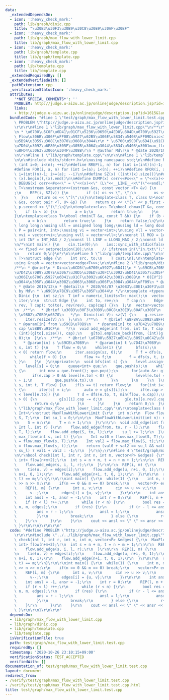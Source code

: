 ```yaml
---
data:
  _extendedDependsOn:
  - icon: ':heavy_check_mark:'
    path: lib/graph/dinic.cpp
    title: "\u30B3\u30F3\u30B9\u30C8\u30E9\u30AF\u30BF"
  - icon: ':heavy_check_mark:'
    path: lib/graph/max_flow_with_lower_limit.cpp
    title: lib/graph/max_flow_with_lower_limit.cpp
  - icon: ':heavy_check_mark:'
    path: lib/graph/template.cpp
    title: lib/graph/template.cpp
  - icon: ':heavy_check_mark:'
    path: lib/template.cpp
    title: lib/template.cpp
  _extendedRequiredBy: []
  _extendedVerifiedWith: []
  _pathExtension: cpp
  _verificationStatusIcon: ':heavy_check_mark:'
  attributes:
    '*NOT_SPECIAL_COMMENTS*': ''
    PROBLEM: http://judge.u-aizu.ac.jp/onlinejudge/description.jsp?id=1615&lang=jp
    links:
    - http://judge.u-aizu.ac.jp/onlinejudge/description.jsp?id=1615&lang=jp
  bundledCode: "#line 1 \"test/graph/max_flow_with_lower_limit.test.cpp\"\n#define\
    \ PROBLEM \"http://judge.u-aizu.ac.jp/onlinejudge/description.jsp?id=1615&lang=jp\"\
    \r\n\r\n#line 1 \"lib/graph/max_flow_with_lower_limit.cpp\"\n/**\r\n * @brief\r\
    \n * \u6700\u5C0F\u6D41\u91CF\u5236\u9650\u4ED8\u304D\u6700\u5927\u6D41\r\n *\
    \ Flow\u306B\u306F\uFF08\u5927\u62B5\u306E\u5834\u5408\uFF09Dinic<Int>\u3092\u6307\
    \u5B9A\u3059\u308C\u3070\u3088\u3044\r\n * \u6700\u5C0F\u6D41\u91CF\u306E\u5236\
    \u7D04\u3092\u6E80\u305F\u305B\u306A\u3044\u5834\u5408\u3001max_flow\u3067-1\u304C\
    \u8FD4\u3063\u3066\u304F\u308B\r\n * @author Md\r\n * @date 2020/10/17\r\n */\r\
    \n\r\n#line 1 \"lib/graph/template.cpp\"\n\n\n\n#line 1 \"lib/template.cpp\"\n\
    \n\n\n#include <bits/stdc++.h>\n\nusing namespace std;\n\n#define REP(i, n) for\
    \ (int i=0; i<(n); ++i)\n#define RREP(i, n) for (int i=(int)(n)-1; i>=0; --i)\n\
    #define FOR(i, a, n) for (int i=(a); i<(n); ++i)\n#define RFOR(i, a, n) for (int\
    \ i=(int)(n)-1; i>=(a); --i)\n\n#define SZ(x) ((int)(x).size())\n#define ALL(x)\
    \ (x).begin(),(x).end()\n\n#define DUMP(x) cerr<<#x<<\" = \"<<(x)<<endl\n#define\
    \ DEBUG(x) cerr<<#x<<\" = \"<<(x)<<\" (L\"<<__LINE__<<\")\"<<endl;\n\ntemplate<class\
    \ T>\nostream &operator<<(ostream &os, const vector <T> &v) {\n    os << \"[\"\
    ;\n    REP(i, SZ(v)) {\n        if (i) os << \", \";\n        os << v[i];\n  \
    \  }\n    return os << \"]\";\n}\n\ntemplate<class T, class U>\nostream &operator<<(ostream\
    \ &os, const pair <T, U> &p) {\n    return os << \"(\" << p.first << \" \" <<\
    \ p.second << \")\";\n}\n\ntemplate<class T>\nbool chmax(T &a, const T &b) {\n\
    \    if (a < b) {\n        a = b;\n        return true;\n    }\n    return false;\n\
    }\n\ntemplate<class T>\nbool chmin(T &a, const T &b) {\n    if (b < a) {\n   \
    \     a = b;\n        return true;\n    }\n    return false;\n}\n\nusing ll =\
    \ long long;\nusing ull = unsigned long long;\nusing ld = long double;\nusing\
    \ P = pair<int, int>;\nusing vi = vector<int>;\nusing vll = vector<ll>;\nusing\
    \ vvi = vector<vi>;\nusing vvll = vector<vll>;\n\nconst ll MOD = 1e9 + 7;\nconst\
    \ int INF = INT_MAX / 2;\nconst ll LINF = LLONG_MAX / 2;\nconst ld eps = 1e-9;\n\
    \n/*\nint main() {\n    cin.tie(0);\n    ios::sync_with_stdio(false);\n    cout\
    \ << fixed << setprecision(10);\n\n    // ifstream in(\"in.txt\");\n    // cin.rdbuf(in.rdbuf());\n\
    \n    return 0;\n}\n*/\n\n\n#line 5 \"lib/graph/template.cpp\"\n\ntemplate<typename\
    \ T>\nstruct edge {\n    int src, to;\n    T cost;\n};\n\ntemplate<typename T>\n\
    using Graph = vector<vector<edge<T>>>;\n\n\n#line 2 \"lib/graph/dinic.cpp\"\n\n\
    /**\n * @brief\n * Dinic\u6CD5(\u6700\u5927\u6D41)\n * \u59CB\u70B9\u304B\u3089\
    \u7D42\u70B9\u307E\u3067\u30D5\u30ED\u30FC\u3092\u6D41\u3057\u305F\u3068\u304D\
    \u306E\u6700\u5927\u6D41\u91CF\u3092\u6C42\u3081\u308B\n * O(EV^2) \uFF08\u3060\
    \u3044\u305F\u3044\u3082\u3063\u3068\u306F\u3084\u3044\uFF09\n * @author Md\n\
    \ * @date 2019/12\n * @detail\n * 2020/04/07 \u30B3\u30E1\u30F3\u30C8\u8FFD\u52A0\
    \ by Md\n * \u69CB\u7BC9\u3057\u305F\u3044\n */\n\ntemplate <typename T>\nstruct\
    \ Dinic {\n  int sz;\n  T inf = numeric_limits<T>::max();\n  vector<int> level,\
    \ iter;\n\n  struct Edge {\n    int to, rev;\n    T cap;\n    Edge(int to, int\
    \ rev, T cap): to(to), rev(rev), cap(cap) {}\n  };\n  vector<vector<Edge>> g;\n\
    \n  /**\n   * @brief \u30B3\u30F3\u30B9\u30C8\u30E9\u30AF\u30BF\n   * @param V\
    \ \u9802\u70B9\u6570\n   */\n  Dinic(int V): sz(V) {\n    g.resize(V);\n    level.resize(V);\n\
    \    iter.resize(V);\n  };\n\n  /**\n   * @brief \u8FBA\u3092\u8FFD\u52A0\n  \
    \ * @param[in] from \u59CB\u70B9\n   * @param[in] to \u7D42\u70B9\n   * @param[in]\
    \ cap \u5BB9\u91CF\n   */\n  void add_edge(int from, int to, T cap) {\n    g[from].emplace_back(to,\
    \ (int)(g[to].size()), cap);\n    g[to].emplace_back(from, (int)(g[from].size())-1,\
    \ 0);\n  }\n\n  /**\n   * @brief \u6700\u5927\u6D41\u3092\u6C42\u3081\u308B\n\
    \   * @param[in] s \u59CB\u70B9\n   * @param[in] t \u7D42\u70B9\n   */\n  T max_flow(int\
    \ s, int t) {\n    T flow = 0;\n    while(1) {\n      bfs(s);\n      if(level[t]\
    \ < 0) return flow;\n      iter.assign(sz, 0);\n      T f = dfs(s, t, inf);\n\
    \      while(f > 0) {\n        flow += f;\n        f = dfs(s, t, inf);\n     \
    \ }\n    }\n  }\n\nprivate:\n  void bfs(int s) {\n    level.assign(sz, -1);\n\
    \    level[s] = 0;\n    queue<int> que;\n    que.push(s);\n    while(!que.empty())\
    \ {\n      int now = que.front(); que.pop();\n      for(auto &e: g[now]) {\n \
    \       if(e.cap > 0 && level[e.to] < 0) {\n          level[e.to] = level[now]\
    \ + 1;\n          que.push(e.to);\n        }\n      }\n    }\n  }\n\n  T dfs(int\
    \ s, int t, T flow) {\n    if(s == t) return flow;\n    for(int i=iter[s];i<(int)(g[s].size());++i)\
    \ {\n      iter[s] = i;\n      auto e = g[s][i];\n      if(e.cap > 0 && level[s]\
    \ < level[e.to]) {\n        T d = dfs(e.to, t, min(flow, e.cap));\n        if(d\
    \ > 0) {\n          g[s][i].cap -= d;\n          g[e.to][e.rev].cap += d;\n  \
    \        return d;\n        }\n      }\n    }\n    return 0;\n  }\n};\n#line 11\
    \ \"lib/graph/max_flow_with_lower_limit.cpp\"\n\r\ntemplate<class Flow, typename\
    \ Int>\r\nstruct MaxFlowWithLowerLimit {\r\n  int n;\r\n  Flow flow;\r\n  int\
    \ S, T;\r\n  Int su_l = 0;\r\n\r\n  MaxFlowWithLowerLimit(int n): n(n), flow(n+2){\r\
    \n    S = n;\r\n    T = n + 1;\r\n  }\r\n\r\n  void add_edge(int from, int to,\
    \ Int l, Int r) {\r\n    flow.add_edge(from, to, r - l);\r\n    flow.add_edge(from,\
    \ T, l);\r\n    flow.add_edge(S, to, l);\r\n    su_l += l;\r\n  }\r\n\r\n  Int\
    \ max_flow(int s, int t) {\r\n    Int val0 = flow.max_flow(S, T);\r\n    Int val1\
    \ = flow.max_flow(s, T);\r\n    Int val2 = flow.max_flow(S, t);\r\n    Int val3\
    \ = flow.max_flow(s, t);\r\n    return (val0 + val2 == su_l && val0 + val1 ==\
    \ su_l) ? val1 + val3 : -1;\r\n  }\r\n};\r\n#line 4 \"test/graph/max_flow_with_lower_limit.test.cpp\"\
    \n\r\nbool check(int l, int r, int n, int m, vector<P> &edges) {\r\n  MaxFlowWithLowerLimit<Dinic<int>,\
    \ int> flow(n+m+2);\r\n  int s = n + m, t = n + m + 1;\r\n\r\n  REP(i, n) {\r\n\
    \    flow.add_edge(s, i, l, r);\r\n  }\r\n\r\n  REP(i, m) {\r\n    int u, v;\r\
    \n    tie(u, v) = edges[i];\r\n    flow.add_edge(u, n+i, 0, 1);\r\n    flow.add_edge(v,\
    \ n+i, 0, 1);\r\n    flow.add_edge(n+i, t, 0, 1);\r\n  }\r\n\r\n  return flow.max_flow(s,\
    \ t) == m;\r\n}\r\n\r\nint main() {\r\n  while(1) {\r\n    int n, m;\r\n    cin\
    \ >> n >> m;\r\n    if(n == 0 && m == 0) break;\r\n    vector<P> edges(m);\r\n\
    \    REP(i, m) {\r\n      int u, v;\r\n      cin >> u >> v;\r\n      u--;\r\n\
    \      v--;\r\n      edges[i] = {u, v};\r\n    }\r\n\r\n    int ans = INF;\r\n\
    \    int ansl = -1, ansr = -1;\r\n    int r = 0;\r\n    REP(l, n + 1) {\r\n  \
    \    if (r < l) r++;\r\n      while (r < n) {\r\n        bool res = check(l, r,\
    \ n, m, edges);\r\n        if (res) {\r\n          if (r - l <= ans) {\r\n   \
    \         ans = r - l;\r\n            ansl = l;\r\n            ansr = r;\r\n \
    \         }\r\n          break;\r\n        } else {\r\n          r++;\r\n    \
    \    }\r\n      }\r\n    }\r\n    cout << ansl << \" \" << ansr << endl;\r\n \
    \ }\r\n\r\n}\r\n\r\n"
  code: "#define PROBLEM \"http://judge.u-aizu.ac.jp/onlinejudge/description.jsp?id=1615&lang=jp\"\
    \r\n\r\n#include \"../../lib/graph/max_flow_with_lower_limit.cpp\"\r\n\r\nbool\
    \ check(int l, int r, int n, int m, vector<P> &edges) {\r\n  MaxFlowWithLowerLimit<Dinic<int>,\
    \ int> flow(n+m+2);\r\n  int s = n + m, t = n + m + 1;\r\n\r\n  REP(i, n) {\r\n\
    \    flow.add_edge(s, i, l, r);\r\n  }\r\n\r\n  REP(i, m) {\r\n    int u, v;\r\
    \n    tie(u, v) = edges[i];\r\n    flow.add_edge(u, n+i, 0, 1);\r\n    flow.add_edge(v,\
    \ n+i, 0, 1);\r\n    flow.add_edge(n+i, t, 0, 1);\r\n  }\r\n\r\n  return flow.max_flow(s,\
    \ t) == m;\r\n}\r\n\r\nint main() {\r\n  while(1) {\r\n    int n, m;\r\n    cin\
    \ >> n >> m;\r\n    if(n == 0 && m == 0) break;\r\n    vector<P> edges(m);\r\n\
    \    REP(i, m) {\r\n      int u, v;\r\n      cin >> u >> v;\r\n      u--;\r\n\
    \      v--;\r\n      edges[i] = {u, v};\r\n    }\r\n\r\n    int ans = INF;\r\n\
    \    int ansl = -1, ansr = -1;\r\n    int r = 0;\r\n    REP(l, n + 1) {\r\n  \
    \    if (r < l) r++;\r\n      while (r < n) {\r\n        bool res = check(l, r,\
    \ n, m, edges);\r\n        if (res) {\r\n          if (r - l <= ans) {\r\n   \
    \         ans = r - l;\r\n            ansl = l;\r\n            ansr = r;\r\n \
    \         }\r\n          break;\r\n        } else {\r\n          r++;\r\n    \
    \    }\r\n      }\r\n    }\r\n    cout << ansl << \" \" << ansr << endl;\r\n \
    \ }\r\n\r\n}\r\n\r\n"
  dependsOn:
  - lib/graph/max_flow_with_lower_limit.cpp
  - lib/graph/dinic.cpp
  - lib/graph/template.cpp
  - lib/template.cpp
  isVerificationFile: true
  path: test/graph/max_flow_with_lower_limit.test.cpp
  requiredBy: []
  timestamp: '2020-10-26 23:10:15+09:00'
  verificationStatus: TEST_ACCEPTED
  verifiedWith: []
documentation_of: test/graph/max_flow_with_lower_limit.test.cpp
layout: document
redirect_from:
- /verify/test/graph/max_flow_with_lower_limit.test.cpp
- /verify/test/graph/max_flow_with_lower_limit.test.cpp.html
title: test/graph/max_flow_with_lower_limit.test.cpp
---
```

